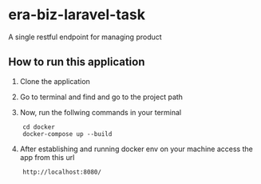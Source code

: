 # era-biz-laravel-task

A single restful endpoint for managing product

## How to run this application

1. Clone the application

2. Go to terminal and find and go to the project path

3. Now, run the follwing commands in your terminal

```
    cd docker
    docker-compose up --build
```

4. After establishing and running docker env on your machine access the app from this url

```
    http://localhost:8080/
```
